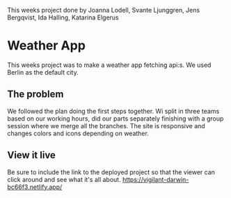 This weeks project done by Joanna Lodell, Svante Ljunggren, Jens Bergqvist, Ida Halling, Katarina Elgerus 


# Weather App

This weeks project was to make a weather app fetching api:s. 
We used Berlin as the default city. 


## The problem

We followed the plan doing the first steps together. Wi split in three teams based on our working hours, did our parts separately finishing with a group session where we merge all the branches. 
The site is responsive and changes colors and icons depending on weather.

## View it live

 Be sure to include the link to the deployed project so that the viewer can click around and see what it's all about.
https://vigilant-darwin-bc66f3.netlify.app/
